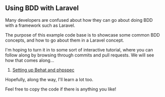 ## Using BDD with Laravel

Many developers are confused about how they can go about doing BDD with a framework such as Laravel.

The purpose of this example code base is to showcase some common BDD concepts, and how to go about them in a Laravel concept.

I'm hoping to turn it in to some sort of interactive tutorial, where you can follow along by browsing through commits and pull requests. We will see how that comes along...

1. [Setting up Behat and phpspec](https://github.com/petersuhm/laravel-bdd/pull/1)


Hopefully, along the way, I'll learn a lot too.

Feel free to copy the code if there is anything you like!
